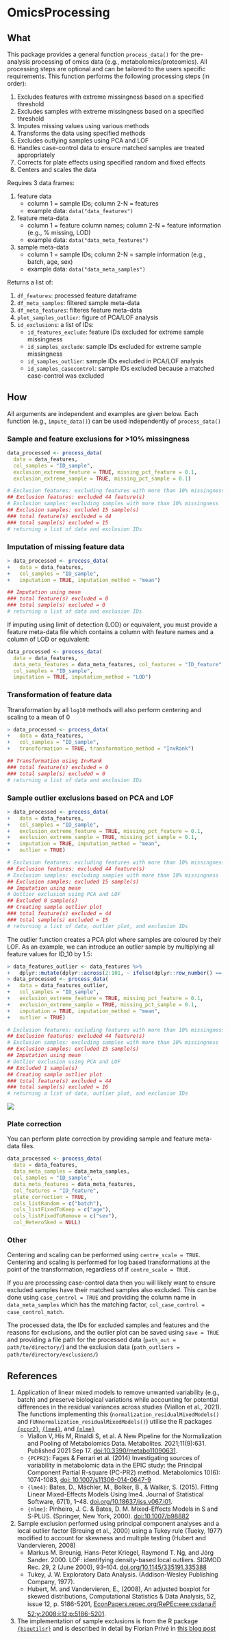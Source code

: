 # OmicsProcessing

## What
This package provides a general function `process_data()` for the pre-analysis processing of omics data (e.g., metabolomics/proteomics). All processing steps are optional and can be tailored to the users specific requirements. This function performs the following processing steps (in order):

1. Excludes features with extreme missingness based on a specified threshold
2. Excludes samples with extreme missingness based on a specified threshold
3. Imputes missing values using various methods
4. Transforms the data using specified methods
5. Excludes outlying samples using PCA and LOF
6. Handles case-control data to ensure matched samples are treated appropriately
7. Corrects for plate effects using specified random and fixed effects
8. Centers and scales the data

Requires 3 data frames:

1. feature data
    * column 1 = sample IDs; column 2-N = features
    * example data: `data("data_features")`
2. feature meta-data
    * column 1 = feature column names; column 2-N = feature information (e.g., % missing, LOD)
    * example data: `data("data_meta_features")`
3. sample meta-data
    * column 1 = sample IDs; column 2-N = sample information (e.g., batch, age, sex)
    * example data: `data("data_meta_samples")`
    
Returns a list of:

1. `df_features`: processed feature dataframe
2. `df_meta_samples`: filtered sample meta-data
3. `df_meta_features`: filteres feature meta-data
4. `plot_samples_outlier`: figure of PCA/LOF analysis
5. `id_exclusions`: a list of IDs:
    * `id_features_exclude`: feature IDs excluded for extreme sample missingness
    * `id_samples_exclude`: sample IDs excluded for extreme sample missingness
    * `id_samples_outlier`: sample IDs excluded in PCA/LOF analysis
    * `id_samples_casecontrol`: sample IDs excluded because a matched case-control was excluded

## How
All arguments are independent and examples are given below. Each function (e.g., `impute_data()`) can be used independently of `process_data()`

### Sample and feature exclusions for >10% missingness

```r
data_processed <- process_data(
  data = data_features, 
  col_samples = "ID_sample", 
  exclusion_extreme_feature = TRUE, missing_pct_feature = 0.1,
  exclusion_extreme_sample = TRUE, missing_pct_sample = 0.1)

# Exclusion features: excluding features with more than 10% missingness 
## Exclusion features: excluded 44 feature(s) 
# Exclusion samples: excluding samples with more than 10% missingness 
## Exclusion samples: excluded 15 sample(s) 
### total feature(s) excluded = 44 
### total sample(s) excluded = 15 
# returning a list of data and exclusion IDs
```

### Imputation of missing feature data

```r
> data_processed <- process_data(
+   data = data_features, 
+   col_samples = "ID_sample", 
+   imputation = TRUE, imputation_method = "mean")

## Imputation using mean 
### total feature(s) excluded = 0 
### total sample(s) excluded = 0 
# returning a list of data and exclusion IDs
```

If imputing using limit of detection (LOD) or equivalent, you must provide a feature meta-data file which contains a column with feature names and a column of LOD or equivalent:

```r
data_processed <- process_data(
  data = data_features, 
  data_meta_features = data_meta_features, col_features = "ID_feature", col_LOD = "LOD",
  col_samples = "ID_sample", 
  imputation = TRUE, imputation_method = "LOD")
```

### Transformation of feature data
Ttransformation by all `log10` methods will also perform centering and scaling to a mean of 0

```r
> data_processed <- process_data(
+   data = data_features, 
+   col_samples = "ID_sample", 
+   transformation = TRUE, transformation_method = "InvRank")

## Transformation using InvRank 
### total feature(s) excluded = 0 
### total sample(s) excluded = 0 
# returning a list of data and exclusion IDs
```

### Sample outlier exclusions based on PCA and LOF

```r
> data_processed <- process_data(
+   data = data_features, 
+   col_samples = "ID_sample", 
+   exclusion_extreme_feature = TRUE, missing_pct_feature = 0.1,
+   exclusion_extreme_sample = TRUE, missing_pct_sample = 0.1,
+   imputation = TRUE, imputation_method = "mean",
+   outlier = TRUE)

# Exclusion features: excluding features with more than 10% missingness 
## Exclusion features: excluded 44 feature(s) 
# Exclusion samples: excluding samples with more than 10% missingness 
## Exclusion samples: excluded 15 sample(s) 
## Imputation using mean 
# Outlier exclusion using PCA and LOF 
## Excluded 0 sample(s)
## Creating sample outlier plot
### total feature(s) excluded = 44 
### total sample(s) excluded = 15 
# returning a list of data, outlier plot, and exclusion IDs
```

The outlier function creates a PCA plot where samples are coloured by their LOF. As an example, we can introduce an outlier sample by multiplying all feature values for ID_10 by 1.5:

```r
> data_features_outlier <- data_features %>%
+   dplyr::mutate(dplyr::across(2:101, ~ ifelse(dplyr::row_number() == 10, . * 1.5, .)))
> data_processed <- process_data(
+   data = data_features_outlier,
+   col_samples = "ID_sample", 
+   exclusion_extreme_feature = TRUE, missing_pct_feature = 0.1,
+   exclusion_extreme_sample = TRUE, missing_pct_sample = 0.1,
+   imputation = TRUE, imputation_method = "mean",
+   outlier = TRUE)

# Exclusion features: excluding features with more than 10% missingness 
## Exclusion features: excluded 44 feature(s) 
# Exclusion samples: excluding samples with more than 10% missingness 
## Exclusion samples: excluded 15 sample(s) 
## Imputation using mean 
# Outlier exclusion using PCA and LOF 
## Excluded 1 sample(s)
## Creating sample outlier plot
### total feature(s) excluded = 44 
### total sample(s) excluded = 16 
# returning a list of data, outlier plot, and exclusion IDs
```
![](inst/outlier-example.png)

### Plate correction
You can perform plate correction by providing sample and feature meta-data files.

```r
data_processed <- process_data(
  data = data_features, 
  data_meta_samples = data_meta_samples,
  col_samples = "ID_sample", 
  data_meta_features = data_meta_features,
  col_features = "ID_feature",
  plate_correction = TRUE, 
  cols_listRandom = c("batch"), 
  cols_listFixedToKeep = c("age"), 
  cols_listFixedToRemove = c("sex"), 
  col_HeteroSked = NULL)
```

### Other
Centering and scaling can be performed using `centre_scale = TRUE`. Centering and scaling is performed for log based transformations at the point of the transformation, regardless of if `centre_scale = TRUE`. 

If you are processing case-control data then you will likely want to ensure excluded samples have their matched samples also excluded. This can be done using `case_control = TRUE` and providing the column name in `data_meta_samples` which has the matching factor, `col_case_control = case_control_match`.

The processed data, the IDs for excluded samples and features and the reasons for exclusions, and the outlier plot can be saved using `save = TRUE` and providing a file path for the processed data (`path_out = path/to/directory/`) and the exclusion data (`path_outliers = path/to/directory/exclusions/`)

## References

1. Application of linear mixed models to remove unwanted variability (e.g., batch) and preserve biological variations while accounting for potential differences in the residual variances across studies (Viallon et al., 2021). The functions implementing this (`normalization_residualMixedModels()` and `FUNnormalization_residualMixedModels()`) utilise the R packages [`{pcpr2}`](https://github.com/JoeRothwell/pcpr2), [`{lme4}`](https://github.com/lme4/lme4), and [`{nlme}`](https://cran.r-project.org/web/packages/nlme/index.html) 
    * Viallon V, His M, Rinaldi S, et al. A New Pipeline for the Normalization and Pooling of Metabolomics Data. Metabolites. 2021;11(9):631. Published 2021 Sep 17. [doi:10.3390/metabo11090631](https://pmc.ncbi.nlm.nih.gov/articles/PMC8467830/).
    * `{PCPR2}`: Fages & Ferrari et al. (2014) Investigating sources of variability in metabolomic data in the EPIC study: the Principal Component Partial R-square (PC-PR2) method. Metabolomics 10(6): 1074-1083, [doi: 10.1007/s11306-014-0647-9](https://link.springer.com/article/10.1007/s11306-014-0647-9)
    * `{lme4}`: Bates, D., Mächler, M., Bolker, B., & Walker, S. (2015). Fitting Linear Mixed-Effects Models Using lme4. Journal of Statistical Software, 67(1), 1–48. [doi.org/10.18637/jss.v067.i01](https://www.jstatsoft.org/article/view/v067i01).
    * `{nlme}`: Pinheiro, J. C. & Bates, D. M. Mixed-Effects Models in S and S-PLUS. (Springer, New York, 2000). [doi:10.1007/b98882](https://link.springer.com/book/10.1007/b98882)
2. Sample exclusion performed using principal component analyses and a local outlier factor (Breuing et al., 2000) using a Tukey rule (Tueky, 1977) modified to account for skewness and multiple testing (Hubert and Vandervieren, 2008)
    * Markus M. Breunig, Hans-Peter Kriegel, Raymond T. Ng, and Jörg Sander. 2000. LOF: identifying density-based local outliers. SIGMOD Rec. 29, 2 (June 2000), 93–104. [doi.org/10.1145/335191.335388](https://dl.acm.org/doi/10.1145/335191.335388)
    * Tukey, J. W. Exploratory Data Analysis. (Addison-Wesley Publishing Company, 1977).
    * Hubert, M. and Vandervieren, E., (2008), An adjusted boxplot for skewed distributions, Computational Statistics & Data Analysis, 52, issue 12, p. 5186-5201, [EconPapers.repec.org/RePEc:eee:csdana:v:52:y:2008:i:12:p:5186-5201](https://EconPapers.repec.org/RePEc:eee:csdana:v:52:y:2008:i:12:p:5186-5201).
3. The implementation of sample exclusions is from the R package [`{bigutilsr}`](https://github.com/privefl/bigutilsr) and is described in detail by Florian Privé in [this blog post](https://privefl.github.io/blog/detecting-outlier-samples-in-pca/)
